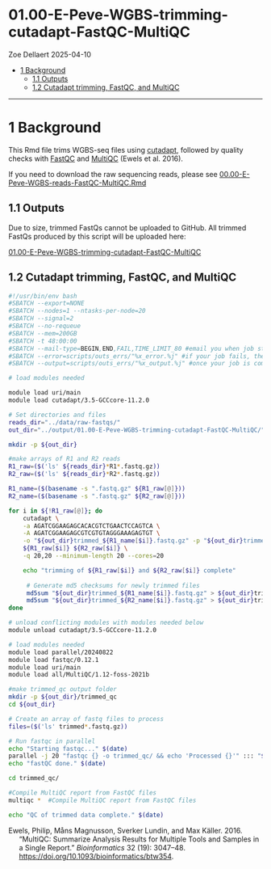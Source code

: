 01.00-E-Peve-WGBS-trimming-cutadapt-FastQC-MultiQC
================
Zoe Dellaert
2025-04-10

- [1 Background](#1-background)
  - [1.1 Outputs](#11-outputs)
  - [1.2 Cutadapt trimming, FastQC, and
    MultiQC](#12-cutadapt-trimming-fastqc-and-multiqc)

------------------------------------------------------------------------

# 1 Background

This Rmd file trims WGBS-seq files using
[cutadapt](https://cutadapt.readthedocs.io/en/stable/), followed by
quality checks with [FastQC](https://github.com/s-andrews/FastQC) and
[MultiQC](https://multiqc.info/) (Ewels et al. 2016).

<div class="callout-note">

If you need to download the raw sequencing reads, please see
[00.00-E-Peve-WGBS-reads-FastQC-MultiQC.Rmd](https://github.com/urol-e5/deep-dive-expression/blob/main/E-Peve/code/00.00-E-Peve-WGBS-reads-FastQC-MultiQC.Rmd)

</div>

## 1.1 Outputs

Due to size, trimmed FastQs cannot be uploaded to GitHub. All trimmed
FastQs produced by this script will be uploaded here:

[01.00-E-Peve-WGBS-trimming-cutadapt-FastQC-MultiQC](https://gannet.fish.washington.edu/gitrepos/urol-e5/deep-dive-expression/E-Peve/output/01.00-E-Peve-WGBS-trimming-cutadapt-FastQC-MultiQC/)

## 1.2 Cutadapt trimming, FastQC, and MultiQC

``` bash
#!/usr/bin/env bash
#SBATCH --export=NONE
#SBATCH --nodes=1 --ntasks-per-node=20
#SBATCH --signal=2
#SBATCH --no-requeue
#SBATCH --mem=200GB
#SBATCH -t 48:00:00
#SBATCH --mail-type=BEGIN,END,FAIL,TIME_LIMIT_80 #email you when job starts, stops and/or fails
#SBATCH --error=scripts/outs_errs/"%x_error.%j" #if your job fails, the error report will be put in this file
#SBATCH --output=scripts/outs_errs/"%x_output.%j" #once your job is completed, any final job report comments will be put in this file

# load modules needed

module load uri/main
module load cutadapt/3.5-GCCcore-11.2.0

# Set directories and files
reads_dir="../data/raw-fastqs/"
out_dir="../output/01.00-E-Peve-WGBS-trimming-cutadapt-FastQC-MultiQC/"

mkdir -p ${out_dir}

#make arrays of R1 and R2 reads
R1_raw=($('ls' ${reads_dir}*R1*.fastq.gz))
R2_raw=($('ls' ${reads_dir}*R2*.fastq.gz))

R1_name=($(basename -s ".fastq.gz" ${R1_raw[@]}))
R2_name=($(basename -s ".fastq.gz" ${R2_raw[@]}))

for i in ${!R1_raw[@]}; do
    cutadapt \
    -a AGATCGGAAGAGCACACGTCTGAACTCCAGTCA \
    -A AGATCGGAAGAGCGTCGTGTAGGGAAAGAGTGT \
    -o "${out_dir}trimmed_${R1_name[$i]}.fastq.gz" -p "${out_dir}trimmed_${R2_name[$i]}.fastq.gz" \
    ${R1_raw[$i]} ${R2_raw[$i]} \
    -q 20,20 --minimum-length 20 --cores=20

    echo "trimming of ${R1_raw[$i]} and ${R2_raw[$i]} complete"
    
     # Generate md5 checksums for newly trimmed files
     md5sum "${out_dir}trimmed_${R1_name[$i]}.fastq.gz" > ${out_dir}trimmed_${R1_name[$i]}.fastq.gz.md5
     md5sum "${out_dir}trimmed_${R2_name[$i]}.fastq.gz" > ${out_dir}trimmed_${R2_name[$i]}.fastq.gz.md5
done

# unload conflicting modules with modules needed below
module unload cutadapt/3.5-GCCcore-11.2.0

# load modules needed
module load parallel/20240822
module load fastqc/0.12.1
module load uri/main
module load all/MultiQC/1.12-foss-2021b

#make trimmed_qc output folder
mkdir -p ${out_dir}/trimmed_qc
cd ${out_dir}

# Create an array of fastq files to process
files=($('ls' trimmed*.fastq.gz)) 

# Run fastqc in parallel
echo "Starting fastqc..." $(date)
parallel -j 20 "fastqc {} -o trimmed_qc/ && echo 'Processed {}'" ::: "${files[@]}"
echo "fastQC done." $(date)

cd trimmed_qc/

#Compile MultiQC report from FastQC files
multiqc *  #Compile MultiQC report from FastQC files 

echo "QC of trimmed data complete." $(date)
```

<div id="refs" class="references csl-bib-body hanging-indent"
entry-spacing="0">

<div id="ref-ewels2016" class="csl-entry">

Ewels, Philip, Måns Magnusson, Sverker Lundin, and Max Käller. 2016.
“MultiQC: Summarize Analysis Results for Multiple Tools and Samples in a
Single Report.” *Bioinformatics* 32 (19): 3047–48.
<https://doi.org/10.1093/bioinformatics/btw354>.

</div>

</div>
